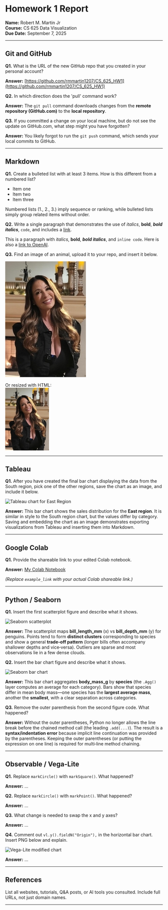 # Homework 1 Report

**Name:** Robert M. Martin Jr  
**Course:** CS 625 Data Visualization  
**Due Date:** September 7, 2025  

---

## Git and GitHub

**Q1.** What is the URL of the new GitHub repo that you created in your personal account?  

**Answer:** [https://github.com/rmmartin1207/CS_625_HW1](https://github.com/rmmartin1207/CS_625_HW1)

**Q2.** In which direction does the 'pull' command work?  

**Answer:** The `git pull` command downloads changes from the **remote repository (GitHub.com)** to the **local repository**.

**Q3.** If you committed a change on your local machine, but do not see the update on GitHub.com, what step might you have forgotten?  

**Answer:** You likely forgot to run the `git push` command, which sends your local commits to GitHub.

---

## Markdown

**Q1.** Create a bulleted list with at least 3 items. How is this different from a numbered list?  

- Item one  
- Item two  
- Item three  

Numbered lists (1., 2., 3.) imply sequence or ranking, while bulleted lists simply group related items without order.  

**Q2.** Write a single paragraph that demonstrates the use of *italics*, **bold**, ***bold italics***, `code`, and includes a [link](https://openai.com).  

This is a paragraph with *italics*, **bold**, ***bold italics***, and `inline code`. Here is also a [link to OpenAI](https://openai.com).  

**Q3.** Find an image of an animal, upload it to your repo, and insert it below.  

![Christy the animal](Christy.png)

Or resized with HTML:  
<img src="Christy.png" height="200" alt="Christy the animal">  

---

## Tableau

**Q1.** After you have created the final bar chart displaying the data from the South region, pick one of the other regions, save the chart as an image, and include it below.  

![Tableau chart for East Region](tableau_east.png)  

**Answer:** This bar chart shows the sales distribution for the **East region**. It is similar in style to the South region chart, but the values differ by category. Saving and embedding the chart as an image demonstrates exporting visualizations from Tableau and inserting them into Markdown.  

---

## Google Colab

**Q1.** Provide the shareable link to your edited Colab notebook.  

**Answer:** [My Colab Notebook](https://colab.research.google.com/drive/example_link)  

*(Replace `example_link` with your actual Colab shareable link.)*  

---

## Python / Seaborn

**Q1.** Insert the first scatterplot figure and describe what it shows.  

![Seaborn scatterplot](scatter.png)  

**Answer:** The scatterplot maps **bill_length_mm** (x) vs **bill_depth_mm** (y) for penguins. Points tend to form **distinct clusters** corresponding to species and show a general **trade‑off pattern** (longer bills often accompany shallower depths and vice‑versa). Outliers are sparse and most observations lie in a few dense clouds.

**Q2.** Insert the bar chart figure and describe what it shows.  

![Seaborn bar chart](bar.png)  

**Answer:** This bar chart aggregates **body_mass_g** by **species** (the `.Agg()` layer computes an average for each category). Bars show that species differ in mean body mass—one species has the **largest average mass**, another the **smallest**, with a clear separation across categories.

**Q3.** Remove the outer parenthesis from the second figure code. What happened?  

**Answer:** Without the outer parentheses, Python no longer allows the line break before the chained method call (the leading `.add(...)`). The result is a **syntax/indentation error** because implicit line continuation was provided by the parentheses. Keeping the outer parentheses (or putting the expression on one line) is required for multi‑line method chaining.

---

## Observable / Vega-Lite

**Q1.** Replace `markCircle()` with `markSquare()`. What happened?  

**Answer:** …

**Q2.** Replace `markCircle()` with `markPoint()`. What happened?  

**Answer:** …

**Q3.** What change is needed to swap the x and y axes?  

**Answer:** …

**Q4.** Comment out `vl.y().fieldN("Origin"),` in the horizontal bar chart. Insert PNG below and explain.  

![Vega-Lite modified chart](vegalite.png)  

**Answer:** …

---

## References

List all websites, tutorials, Q&A posts, or AI tools you consulted. Include full URLs, not just domain names.

---

